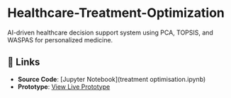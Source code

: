 # Healthcare-Treatment-Optimization
AI-driven healthcare decision support system using PCA, TOPSIS, and WASPAS for personalized medicine.
## 🔗 Links
- **Source Code**: [Jupyter Notebook](treatment optimisation.ipynb)
- **Prototype**: [View Live Prototype]([https://your-prototype-link.com](https://studio.firebase.google.com/studio-9495458622))
